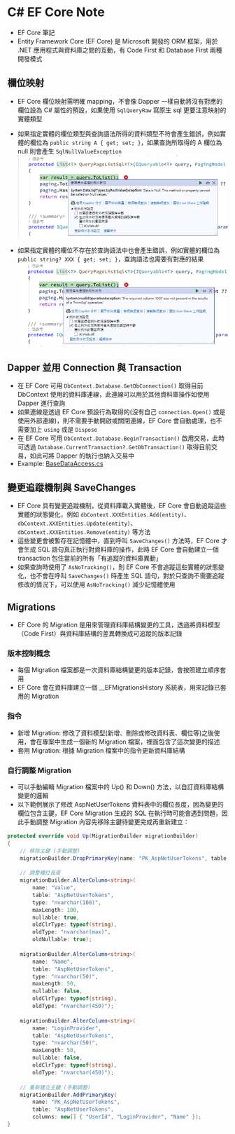 ﻿# C# EF Core Note

- EF Core 筆記
- Entity Framework Core (EF Core) 是 Microsoft 開發的 ORM 框架，用於 .NET 應用程式與資料庫之間的互動，有 Code First 和 Database First 兩種開發模式

## 欄位映射

- EF Core 欄位映射需明確 mapping，不會像 Dapper 一樣自動將沒有對應的欄位設為 C# 屬性的預設，如果使用 `SqlQueryRaw` 寫原生 sql 更要注意映射的實體類型

- 如果指定實體的欄位類型與查詢語法所得的資料類型不符會產生錯誤，例如實體的欄位為 `public string A { get; set; }`，如果查詢所取得的 A 欄位為 null 則會產生 `SqlNullValueException`
![](01.png)

- 如果指定實體的欄位不存在於查詢語法中也會產生錯誤，例如實體的欄位為 `public string? XXX { get; set; }`，查詢語法也需要有對應的結果  
![](02.png)

## Dapper 並用 Connection 與 Transaction

- 在 EF Core 可用 `DbContext.Database.GetDbConnection()` 取得目前 DbContext 使用的資料庫連線，此連線可以用於其他資料庫操作如使用 Dapper 進行查詢
- 如果連線是透過 EF Core 預設行為取得的(沒有自己 `connection.Open()` 或是使用外部連線)，則不需要手動開啟或關閉連線，EF Core 會自動處理，也不需要加上 `using` 或是 `Dispose`
- 在 EF Core 可用 `DbContext.Database.BeginTransaction()` 啟用交易，此時可透過 `Database.CurrentTransaction?.GetDbTransaction()` 取得目前交易，如此可將 Dapper 的執行也納入交易中
- Example: [BaseDataAccess.cs](BaseDataAccess.cs)

## 變更追蹤機制與 SaveChanges

- EF Core 具有變更追蹤機制，從資料庫載入實體後，EF Core 會自動追蹤這些實體的狀態變化，例如 `dbContext.XXXEntities.Add(entity)`、`dbContext.XXXEntities.Update(entity)`、`dbContext.XXXEntities.Remove(entity)` 等方法
- 這些變更會被暫存在記憶體中，直到呼叫 `SaveChanges()` 方法時，EF Core 才會生成 SQL 語句真正執行對資料庫的操作，此時 EF Core 會自動建立一個 transaction 包住當前的所有「有追蹤的資料庫異動」
- 如果查詢時使用了 `AsNoTracking()`，則 EF Core 不會追蹤這些實體的狀態變化，也不會在呼叫 `SaveChanges()` 時產生 SQL 語句，對於只查詢不需要追蹤修改的情況下，可以使用 `AsNoTracking()` 減少記憶體使用

## Migrations

- EF Core 的 Migration 是用來管理資料庫結構變更的工具，透過將資料模型（Code First）與資料庫結構的差異轉換成可追蹤的版本記錄

### 版本控制概念

- 每個 Migration 檔案都是一次資料庫結構變更的版本記錄，會按照建立順序套用
- EF Core 會在資料庫建立一個 __EFMigrationsHistory 系統表，用來記錄已套用的 Migration

### 指令

- 新增 Migration: 修改了資料模型(新增、刪除或修改資料表、欄位等)之後使用，會在專案中生成一個新的 Migration 檔案，裡面包含了這次變更的描述
- 套用 Migration: 根據 Migration 檔案中的指令更新資料庫結構

### 自行調整 Migration

- 可以手動編輯 Migration 檔案中的 Up() 和 Down() 方法，以自訂資料庫結構變更的邏輯
- 以下範例展示了修改 AspNetUserTokens 資料表中的欄位長度，因為變更的欄位包含主鍵，EF Core Migration 生成的 SQL 在執行時可能會遇到問題，因此手動調整 Migration 內容先移除主鍵待變更完成再重新建立：

```csharp
protected override void Up(MigrationBuilder migrationBuilder)
{
    // 移除主鍵 (手動調整)
    migrationBuilder.DropPrimaryKey(name: "PK_AspNetUserTokens", table: "AspNetUserTokens");

    // 調整欄位長度
    migrationBuilder.AlterColumn<string>(
        name: "Value",
        table: "AspNetUserTokens",
        type: "nvarchar(100)",
        maxLength: 100,
        nullable: true,
        oldClrType: typeof(string),
        oldType: "nvarchar(max)",
        oldNullable: true);

    migrationBuilder.AlterColumn<string>(
        name: "Name",
        table: "AspNetUserTokens",
        type: "nvarchar(50)",
        maxLength: 50,
        nullable: false,
        oldClrType: typeof(string),
        oldType: "nvarchar(450)");

    migrationBuilder.AlterColumn<string>(
        name: "LoginProvider",
        table: "AspNetUserTokens",
        type: "nvarchar(50)",
        maxLength: 50,
        nullable: false,
        oldClrType: typeof(string),
        oldType: "nvarchar(450)");

    // 重新建立主鍵 (手動調整)
    migrationBuilder.AddPrimaryKey(
        name: "PK_AspNetUserTokens",
        table: "AspNetUserTokens",
        columns: new[] { "UserId", "LoginProvider", "Name" });
}
```